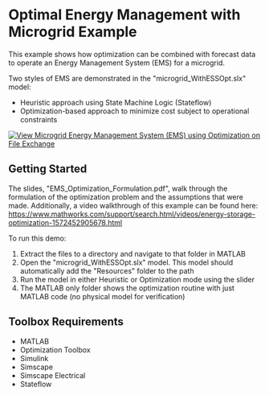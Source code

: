 # Optimal Energy Management with Microgrid Example
This example shows how optimization can be combined with forecast data to operate an Energy Management System (EMS) for a microgrid.

Two styles of EMS are demonstrated in the "microgrid_WithESSOpt.slx" model:
- Heuristic approach using State Machine Logic (Stateflow)
- Optimization-based approach to minimize cost subject to operational constraints

[![View Microgrid Energy Management System (EMS) using Optimization on File Exchange](https://www.mathworks.com/matlabcentral/images/matlab-file-exchange.svg)](https://www.mathworks.com/matlabcentral/fileexchange/73139-microgrid-energy-management-system-ems-using-optimization)

## Getting Started

The slides, "EMS_Optimization_Formulation.pdf", walk through the formulation of the optimization problem and the assumptions that were made. Additionally, a video walkthrough of this example can be found here: https://www.mathworks.com/support/search.html/videos/energy-storage-optimization-1572452905678.html

To run this demo:
1. Extract the files to a directory and navigate to that folder in MATLAB
2. Open the "microgrid_WithESSOpt.slx" model. This model should automatically add the "Resources" folder to the path
3. Run the model in either Heuristic or Optimization mode using the slider
4. The MATLAB only folder shows the optimization routine with just MATLAB code (no physical model for verification)

## Toolbox Requirements
- MATLAB
- Optimization Toolbox
- Simulink
- Simscape
- Simscape Electrical
- Stateflow
